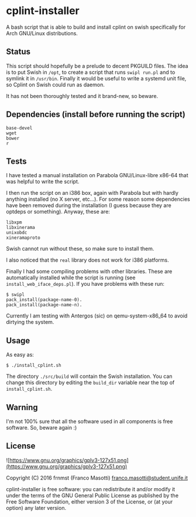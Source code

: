 # cplint-installer
A bash script that is able to build and install cplint on swish
specifically for Arch GNU/Linux distributions.

## Status
This script should hopefully be a prelude to decent PKGUILD files. The idea is 
to put Swish in `/opt`, to create a script that runs `swipl run.pl` and to 
symlink it in `/usr/bin`. Finally it would be useful to write a systemd unit 
file, so Cplint on Swish could run as daemon.

It has not been thoroughly tested and it brand-new, so beware.

## Dependencies (install before running the script)
```
base-devel
wget
bower
r
```

## Tests
I have tested a manual installation on Parabola GNU/Linux-libre x86-64
that was helpful to write the script.

I then run the script on an i386 box, again with Parabola but with
hardly anything installed (no X server, etc...). For some reason
some dependencies have been removed during the installation (I guess because
they are optdeps or something).
Anyway, these are:
```
libxpm
libxinerama
unixobdc
xineramaproto
```
Swish cannot run without these, so make sure to install them.

I also noticed that the `real` library does not work for i386 platforms.

Finally I had some compiling problems with other libraries. These are
automatically installed while the script is running 
(see `install_web_iface_deps.pl`). If you have problems with these run:
```
$ swipl
pack_install(package-name-0).
pack_install(package-name-n).
```

Currently I am testing with Antergos (sic) on qemu-system-x86_64
to avoid dirtying the system.

## Usage
As easy as:
```
$ ./install_cplint.sh
```
The directory `./src/build` will contain the Swish installation. You can change 
this directory by editing the `build_dir` variable near the top of 
`install_cplint.sh`.

## Warning
I'm not 100% sure that all the software used in
all components is free software. So, beware again :)

## License
![https://www.gnu.org/graphics/gplv3-127x51.png](https://www.gnu.org/graphics/gplv3-127x51.png)

Copyright (C) 2016 frnmst (Franco Masotti) <franco.masotti@student.unife.it>

cplint-installer is free software: you can redistribute it and/or modify it 
under the terms of the GNU General Public License as published by the Free Software 
Foundation, either version 3 of the License, or (at your option) any later 
version.
